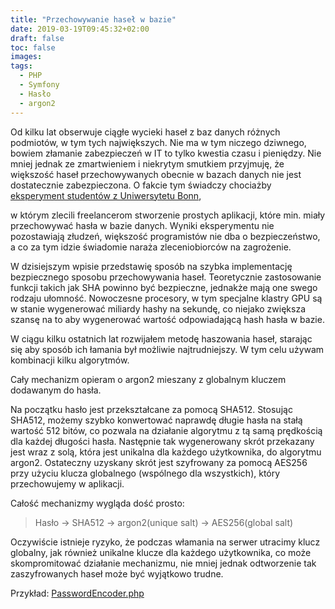 ```yaml
---
title: "Przechowywanie haseł w bazie"
date: 2019-03-19T09:45:32+02:00
draft: false
toc: false
images:
tags: 
  - PHP 
  - Symfony 
  - Hasło 
  - argon2
---
```


Od kilku lat obserwuje ciągłe wycieki haseł z baz danych różnych podmiotów, w tym tych największych. Nie ma w tym niczego dziwnego, bowiem złamanie zabezpieczeń w IT to tylko kwestia czasu i pieniędzy. 
Nie mniej jednak ze zmartwieniem i niekrytym smutkiem przyjmuję, że większość haseł przechowywanych obecnie w bazach danych nie jest dostatecznie zabezpieczona. O fakcie tym świadczy chociażby [eksperyment studentów z Uniwersytetu Bonn](https://net.cs.uni-bonn.de/fileadmin/user_upload/naiakshi/Naiakshina_Password_Study.pdf),

w którym zlecili freelancerom stworzenie prostych aplikacji, które min. miały przechowywać hasła w bazie danych. Wyniki eksperymentu nie pozostawiają złudzeń, większość programistów nie dba o bezpieczeństwo, a co za tym idzie świadomie naraża zleceniobiorców na zagrożenie. 

W dzisiejszym wpisie przedstawię sposób na szybka implementację bezpiecznego sposobu przechowywania haseł. Teoretycznie zastosowanie funkcji takich jak SHA powinno być bezpieczne, jednakże mają one swego rodzaju ułomność. Nowoczesne procesory, w tym specjalne klastry GPU są w stanie wygenerować miliardy hashy na sekundę, co niejako zwiększa szansę na to aby wygenerować wartość odpowiadającą hash hasła w bazie.

W ciągu kilku ostatnich lat rozwijałem metodę haszowania haseł, starając się aby sposób ich łamania był możliwie najtrudniejszy. W tym celu używam kombinacji kilku algorytmów.

Cały mechanizm opieram o argon2 mieszany z globalnym kluczem dodawanym do hasła.

Na początku hasło jest przekształcane za pomocą SHA512. Stosując SHA512, możemy szybko konwertować naprawdę długie hasła na stałą wartość 512 bitów, co pozwala na działanie algorytmu z tą samą prędkością dla każdej długości hasła. Następnie tak wygenerowany skrót przekazany jest wraz z solą, która jest unikalna dla każdego użytkownika, do algorytmu argon2. Ostateczny uzyskany skrót jest szyfrowany za pomocą AES256 przy użyciu klucza globalnego (wspólnego dla wszystkich), który przechowujemy w aplikacji.

Całość mechanizmy wygląda dość prosto:
> Hasło → SHA512 → argon2(unique salt) → AES256(global salt)

Oczywiście istnieje ryzyko, że podczas włamania na serwer utracimy klucz globalny, jak również unikalne klucze dla każdego użytkownika, co może skompromitować działanie mechanizmu, nie mniej jednak odtworzenie tak zaszyfrowanych haseł może być wyjątkowo trudne.

Przykład: [PasswordEncoder.php](https://github.com/Effiana/password-bundle/blob/master/src/Security/PasswordEncoder.php)